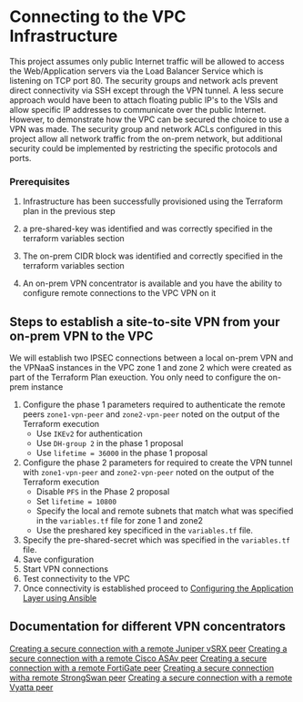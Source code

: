 # Connecting to the VPC Infrastructure
This project assumes only public Internet traffic will be allowed to access the Web/Application servers via the Load Balancer Service
which is listening on TCP port 80.  The security groups and network acls prevent direct connectivity via SSH except through the VPN tunnel.
A less secure approach would have been to attach floating public IP's to the VSIs and allow specific IP addresses to communicate over the public
Internet.   However, to demonstrate how the VPC can be secured the choice to use a VPN was made.  The security group and network ACLs configured in
this project allow all network traffic from the on-prem network, but additional security could be implemented by restricting the specific protocols
and ports.

### Prerequisites

1. Infrastructure has been successfully provisioned using the Terraform plan in the previous step

2. a pre-shared-key was identified and was correctly specified in the terraform variables section

3. The on-prem CIDR block was identified and correctly specified in the terraform variables section

4. An on-prem VPN concentrator is available and you have the ability to configure remote connections to the VPC VPN on it

## Steps to establish a site-to-site VPN from your on-prem VPN to the VPC

We will establish two IPSEC connections between a local on-prem VPN and the VPNaaS instances in the VPC zone 1 and zone 2
which were created as part of the Terraform Plan exeuction.   You only need to configure the on-prem instance

1. Configure the phase 1 parameters required to authenticate the remote peers `zone1-vpn-peer` and `zone2-vpn-peer` noted on the output of the Terraform execution
    - Use `IKEv2` for authentication
    - Use `DH-group 2` in the phase 1 proposal
    - Use `lifetime = 36000` in the phase 1 proposal
2. Configure the phase 2 parameters for required to create the VPN tunnel with `zone1-vpn-peer` and `zone2-vpn-peer` noted on the output of the Terraform execution
    - Disable `PFS` in the Phase 2 proposal
    - Set `lifetime = 10800`
    - Specify the local and remote subnets that match what was specified in the `variables.tf` file for zone 1 and zone2
    - Use the preshared key specificed in the `variables.tf` file. 
3. Specify the pre-shared-secret which was specified in the `variables.tf` file.
4. Save configuration
5. Start VPN connections
6. Test connectivity to the VPC
6. Once connectivity is established proceed to [Configuring the Application Layer using Ansible](ansible.md)


## Documentation for different VPN concentrators
[Creating a secure connection with a remote Juniper vSRX peer](https://cloud.ibm.com/docs/vpc-on-classic-network?topic=vpc-on-classic-network-creating-a-secure-connection-with-a-remote-juniper-vsrx-peer)
[Creating a secure connection with a remote Cisco ASAv peer](https://cloud.ibm.com/docs/vpc-on-classic-network?topic=vpc-on-classic-network-creating-a-secure-connection-with-a-remote-cisco-asav-peer)
[Creating a secure connection with a remote FortiGate peer](https://cloud.ibm.com/docs/vpc-on-classic-network?topic=vpc-on-classic-network-creating-a-secure-connection-with-a-remote-fortigate-peer)
[Creating a secure connection witha remote StrongSwan peer](https://cloud.ibm.com/docs/vpc-on-classic-network?topic=vpc-on-classic-network-creating-a-secure-connection-with-a-remote-strongswan-peer)
[Creating a secure connection with a remote Vyatta peer](https://cloud.ibm.com/docs/vpc-on-classic-network?topic=vpc-on-classic-network-creating-a-secure-connection-with-a-remote-vyatta-peer
)